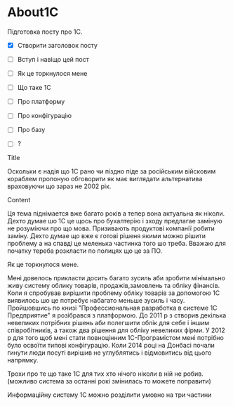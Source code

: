 # About1C 

Підготовка посту про 1С.

- [X] Створити заголовок посту
- [ ] Вступ і навіщо цей пост
- [ ] Як це торкнулося мене
- [ ] Що таке 1С
- [ ] Про платформу
- [ ] Про конфігурацію
- [ ] Про базу
- [ ] ?



Title

Оскольки є надія що 1С рано чи піздно піде за російським війсковим кораблем пропоную обговорити як має виглядати альтернатива враховуючи що зараз не 2002 рік.

Content

Ця тема піднімается вже багато років а тепер вона актуальна як ніколи. Дехто думае шо 1С це щось про бухалтерію і зходу предлагае заміную не розуміючи про що мова. Призивають продуктові компанії робити заміну. Дехто думае що вже є готові рішеня якими можно рішити проблему а на спавді це меленька частинка того шо треба. Вважаю для початку тереба розкласти по полицях що це за ПО.

Як це торкнулося мене.

Мені довелось прикласти досить багато зусиль аби зробити мінімально живу систему облику товарів, продажів,замовлень та обліку фінансів. Коли я спробував вирішити проблему обліку товарів за допомогою 1С виявилось шо це потребує набагато меньше зусиль і часу.  Пройшовшись по книзі "Профессиональная разработка в системе 1С Предприятие" я розібрався з платформою. До 2011 р з створив декілька невеликих потрібних рішень аби полегшити облік для себе і іншим співробітників, а також два рішення для обліку невеликих фірми. У 2012 р для того щоб мені стати повноцінним 1С-Програмістом мені потрібно було освоїти типові конфігурацію. Коли 2014 році на Донбасі почали гинути люди посуті вирішив не углублятись і відмовитись від цього напрямку. 

Трохи про те що таке 1С для тих хто нічого ніколи в ній не робив.
(можливо система за останні рокі змінилась то можете поправити)

Информаційну систему 1С можно розділити умовно на три частини 